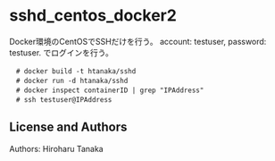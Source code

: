 sshd_centos_docker2
===================
Docker環境のCentOSでSSHだけを行う。 
account: testuser, password: testuser. 
でログインを行う。

```
　# docker build -t htanaka/sshd
　# docker run -d htanaka/sshd
　# docker inspect containerID | grep "IPAddress"
　# ssh testuser@IPAddress
```

License and Authors
-------------------
Authors: Hiroharu Tanaka
